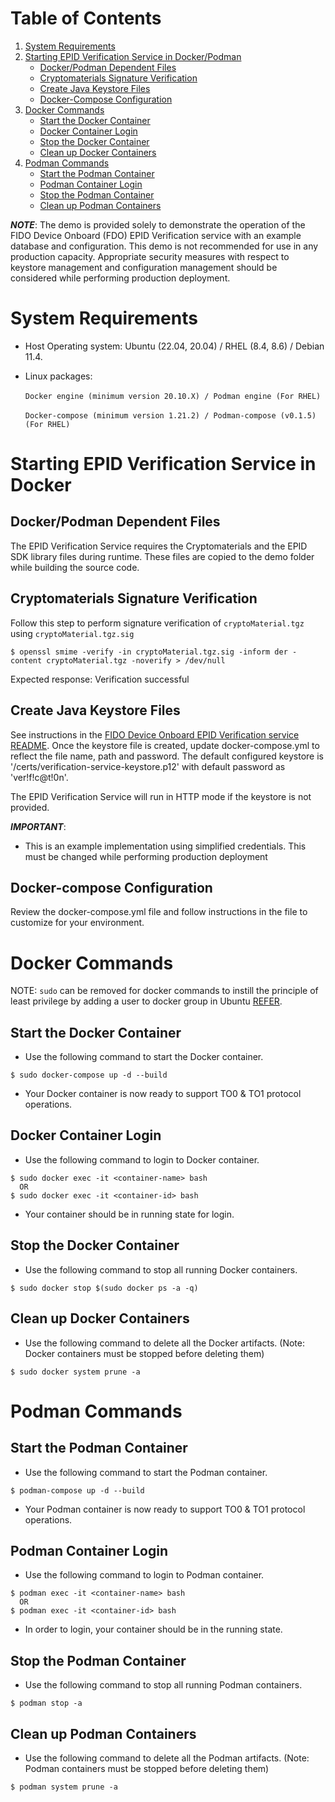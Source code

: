 
# Table of Contents
1. [System Requirements](#system-requirements)
1. [Starting EPID Verification Service in Docker/Podman](#starting-epid-verification-service-in-docker)
    * [Docker/Podman Dependent Files](#dockerpodman-dependent-files)
    * [Cryptomaterials Signature Verification](#cryptomaterials-signature-verification)
    * [Create Java Keystore Files](#create-java-keystore-files)
    * [Docker-Compose Configuration](#docker-compose-configuration)
1. [Docker Commands](#docker-commands)
    * [Start the Docker Container](#start-the-docker-container)
    * [Docker Container Login](#docker-container-login)
    * [Stop the Docker Container](#stop-the-docker-container)
    * [Clean up Docker Containers](#clean-up-docker-containers)
1. [Podman Commands](#podman-commands)
    * [Start the Podman Container](#start-the-podman-container)
    * [Podman Container Login](#podman-container-login)
    * [Stop the Podman Container](#stop-the-podman-container)
    * [Clean up Podman Containers](#clean-up-podman-containers)


***NOTE***: The demo is provided solely to demonstrate the operation of the FIDO Device Onboard (FDO) EPID Verification service with an example database and configuration. This demo is not recommended for use in any production capacity. Appropriate security measures with respect to keystore management and configuration management should be considered while performing production deployment.

# System Requirements

* Host Operating system: Ubuntu (22.04, 20.04) / RHEL (8.4, 8.6) / Debian 11.4.

*  Linux packages:<br/><br/>
`Docker engine (minimum version 20.10.X) / Podman engine (For RHEL)`<br/><br/>
`Docker-compose (minimum version 1.21.2) / Podman-compose (v0.1.5) (For RHEL)`<br/>

# Starting EPID Verification Service in Docker

## Docker/Podman Dependent Files

The EPID Verification Service requires the Cryptomaterials and the EPID SDK library files during runtime. These files are copied to the demo folder while building the source code.

## Cryptomaterials Signature Verification

Follow this step to perform signature verification of `cryptoMaterial.tgz` using `cryptoMaterial.tgz.sig`

```
$ openssl smime -verify -in cryptoMaterial.tgz.sig -inform der -content cryptoMaterial.tgz -noverify > /dev/null
```
Expected response: Verification successful

## Create Java Keystore Files
See instructions in the [FIDO Device Onboard EPID Verification service README](https://github.com/secure-device-onboard/epid-verification-service#generate-keystores). Once the keystore file is created, update docker-compose.yml to reflect the file name, path and password. The default configured keystore is '/certs/verification-service-keystore.p12' with default password as 'ver!f!c@t!0n'.

The EPID Verification Service will run in HTTP mode if the keystore is not provided.

***IMPORTANT***:

-  This is an example implementation using simplified credentials. This must be changed while performing production deployment

## Docker-compose Configuration
Review the docker-compose.yml file and follow instructions in the file to customize for your environment.

# Docker Commands

NOTE:  `sudo` can be removed for docker commands to instill the principle of least privilege by adding a user to docker group in Ubuntu [REFER](https://docs.docker.com/engine/install/linux-postinstall/#manage-docker-as-a-non-root-user).

## Start the Docker Container
* Use the following command to start the Docker container.
```
$ sudo docker-compose up -d --build
```
* Your Docker container is now ready to support TO0 & TO1 protocol operations.

## Docker Container Login
* Use the following command to login to Docker container.
```
$ sudo docker exec -it <container-name> bash
  OR
$ sudo docker exec -it <container-id> bash
```
* Your container should be in running state for login.

## Stop the Docker Container

* Use the following command to stop all running Docker containers.
```
$ sudo docker stop $(sudo docker ps -a -q)
```

## Clean up Docker Containers

* Use the following command to delete all the Docker artifacts. (Note: Docker containers must be stopped before deleting them)
```
$ sudo docker system prune -a
```
# Podman Commands

## Start the Podman Container
* Use the following command to start the Podman container.
```
$ podman-compose up -d --build
```
* Your Podman container is now ready to support TO0 & TO1 protocol operations.

## Podman Container Login
* Use the following command to login to Podman container.
```
$ podman exec -it <container-name> bash
  OR
$ podman exec -it <container-id> bash
```
* In order to login, your container should be in the running state.

## Stop the Podman Container

* Use the following command to stop all running Podman containers.
```
$ podman stop -a
```

## Clean up Podman Containers

* Use the following command to delete all the Podman artifacts. (Note: Podman containers must be stopped before deleting them)
```
$ podman system prune -a
```

